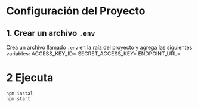 # Configuración del Proyecto

## 1. Crear un archivo `.env`
Crea un archivo llamado `.env` en la raíz del proyecto y agrega las siguientes variables:
ACCESS_KEY_ID=
SECRET_ACCESS_KEY=
ENDPOINT_URL=

# 2 Ejecuta
```
npm instal
npm start
```
